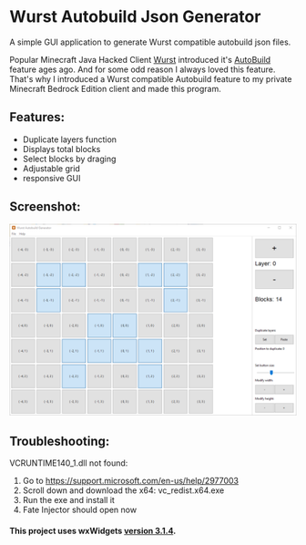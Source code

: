 # Wurst Autobuild Json Generator
A simple GUI application to generate Wurst compatible autobuild json files.

Popular Minecraft Java Hacked Client [Wurst](https://www.wurstclient.net) introduced it's [AutoBuild](https://wiki.wurstclient.net/autobuild) feature ages ago.
And for some odd reason I always loved this feature. That's why I introduced a Wurst compatible Autobuild feature to my private Minecraft Bedrock Edition client and made this program.

## Features:
- Duplicate layers function
- Displays total blocks
- Select blocks by draging
- Adjustable grid
- responsive GUI

## Screenshot:
![Screenshot of program](https://github.com/fligger/WurstAutobuildGen/blob/master/Screenshot.png?raw=true)

## Troubleshooting:
VCRUNTIME140_1.dll not found:
1. Go to https://support.microsoft.com/en-us/help/2977003
2. Scroll down and download the x64: vc_redist.x64.exe
3. Run the exe and install it
4. Fate Injector should open now

#### This project uses wxWidgets [version 3.1.4](https://wxwidgets.org/news/2020/07/wxwidgets-3.1.4-released/).
